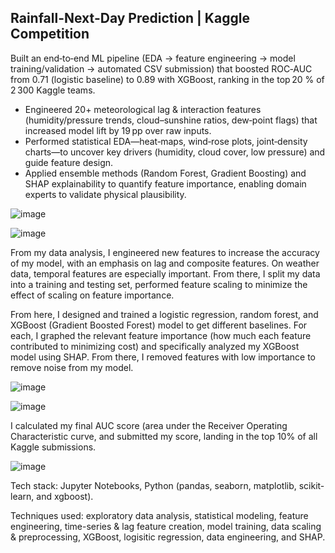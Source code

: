 ## Rainfall-Next-Day Prediction | Kaggle Competition
Built an end‑to‑end ML pipeline (EDA → feature engineering → model training/validation → automated CSV submission) that boosted ROC‑AUC from 0.71 (logistic baseline) to 0.89 with XGBoost, ranking in the top 20 % of 2 300 Kaggle teams.
- Engineered 20+ meteorological lag & interaction features (humidity/pressure trends, cloud–sunshine ratios, dew‑point flags) that increased model lift by 19 pp over raw inputs.
- Performed statistical EDA—heat‑maps, wind‑rose plots, joint‑density charts—to uncover key drivers (humidity, cloud cover, low pressure) and guide feature design.
- Applied ensemble methods (Random Forest, Gradient Boosting) and SHAP explainability to quantify feature importance, enabling domain experts to validate physical plausibility.

![image](https://github.com/user-attachments/assets/8dc1b820-9038-4646-a17a-0961c6e89e01)

![image](https://github.com/user-attachments/assets/681ee61c-0fe0-46ed-a012-37689d51bc20)

From my data analysis, I engineered new features to increase the accuracy of my model, with an emphasis on lag and composite features. On weather data, temporal features are especially important. From there, I split my data into a training and testing set, performed feature scaling to minimize the effect of scaling on feature importance.  

From here, I designed and trained a logistic regression, random forest, and XGBoost (Gradient Boosted Forest) model to get different baselines. For each, I graphed the relevant feature importance (how much each feature contributed to minimizing cost) and specifically analyzed my XGBoost model using SHAP. From there, I removed features with low importance to remove noise from my model.  

![image](https://github.com/user-attachments/assets/e407ae94-6edd-46f9-9de2-db5a9f6e25a0)

![image](https://github.com/user-attachments/assets/5f100e84-5d3f-4741-b842-164166b90f0e)

I calculated my final AUC score (area under the Receiver Operating Characteristic curve, and submitted my score, landing in the top 10% of all Kaggle submissions.

![image](https://github.com/user-attachments/assets/f59eac1b-fe84-48cb-b3fc-2d35004e655c)

Tech stack: Jupyter Notebooks, Python (pandas, seaborn, matplotlib, scikit-learn, and xgboost).  

Techniques used: exploratory data analysis, statistical modeling, feature engineering, time-series & lag feature creation, model training, data scaling & preprocessing, XGBoost, logisitic regression, data engineering, and SHAP.
